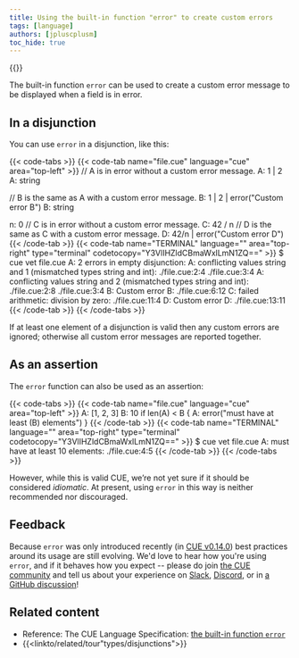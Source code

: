 ```yaml
---
title: Using the built-in function "error" to create custom errors
tags: [language]
authors: [jpluscplusm]
toc_hide: true
---
```

{{<sidenote text="Requires CUE v0.14.0 or later" >}}

The built-in function `error` can be used to create a custom error message to
be displayed when a field is in error.

<!--more-->

## In a disjunction

You can use `error` in a disjunction, like this:

{{< code-tabs >}}
{{< code-tab name="file.cue" language="cue" area="top-left" >}}
// A is in error without a custom error message.
A: 1 | 2
A: string

// B is the same as A with a custom error message.
B: 1 | 2 | error("Custom error B")
B: string

n: 0
// C is in error without a custom error message.
C: 42 / n
// D is the same as C with a custom error message.
D: 42/n | error("Custom error D")
{{< /code-tab >}}
{{< code-tab name="TERMINAL" language="" area="top-right" type="terminal" codetocopy="Y3VlIHZldCBmaWxlLmN1ZQ==" >}}
$ cue vet file.cue
A: 2 errors in empty disjunction:
A: conflicting values string and 1 (mismatched types string and int):
    ./file.cue:2:4
    ./file.cue:3:4
A: conflicting values string and 2 (mismatched types string and int):
    ./file.cue:2:8
    ./file.cue:3:4
B: Custom error B:
    ./file.cue:6:12
C: failed arithmetic: division by zero:
    ./file.cue:11:4
D: Custom error D:
    ./file.cue:13:11
{{< /code-tab >}}
{{< /code-tabs >}}

If at least one element of a disjunction is valid then any custom errors are ignored;
otherwise all custom error messages are reported together.

## As an assertion

The `error` function can also be used as an assertion:

{{< code-tabs >}}
{{< code-tab name="file.cue" language="cue" area="top-left" >}}
A: [1, 2, 3]
B: 10
if len(A) < B {
	A: error("must have at least \(B) elements")
}
{{< /code-tab >}}
{{< code-tab name="TERMINAL" language="" area="top-right" type="terminal" codetocopy="Y3VlIHZldCBmaWxlLmN1ZQ==" >}}
$ cue vet file.cue
A: must have at least 10 elements:
    ./file.cue:4:5
{{< /code-tab >}}
{{< /code-tabs >}}

However,
while this is valid CUE, we’re not yet sure if it should be considered *idiomatic*.
At present, using `error` in this way is neither recommended nor discouraged.

## Feedback

Because `error` was only introduced recently
(in [CUE v0.14.0](/releases/v0.14.0))
best practices around its usage are still evolving.
We'd love to hear how you're using `error`, and if it behaves how you expect --
please do join
[the CUE community](/community/) and tell us about your experience on
[Slack](/s/slack),
[Discord](/s/discord), or in
[a GitHub discussion](/discussions/)!

## Related content

- Reference: The CUE Language Specification:
  [the built-in function `error`]({{<relref"docs/reference/spec#error">}})
- {{<linkto/related/tour"types/disjunctions">}}
